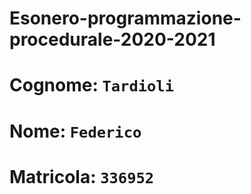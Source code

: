 # Esonero-programmazione-procedurale-2020-2021
# Cognome: `Tardioli`
# Nome: `Federico`
# Matricola: `336952`